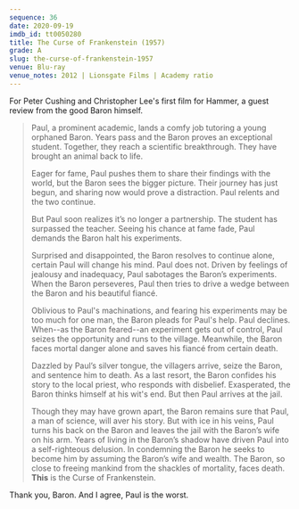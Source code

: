 ```yaml
---
sequence: 36
date: 2020-09-19
imdb_id: tt0050280
title: The Curse of Frankenstein (1957)
grade: A
slug: the-curse-of-frankenstein-1957
venue: Blu-ray
venue_notes: 2012 | Lionsgate Films | Academy ratio
---
```


For Peter Cushing and Christopher Lee's first film for Hammer, a guest review from the good Baron himself.

<!-- end -->

> Paul, a prominent academic, lands a comfy job tutoring a young orphaned Baron. Years pass and the Baron proves an exceptional student. Together, they reach a scientific breakthrough. They have brought an animal back to life.
>
> Eager for fame, Paul pushes them to share their findings with the world, but the Baron sees the bigger picture. Their journey has just begun, and sharing now would prove a distraction. Paul relents and the two continue.
>
> But Paul soon realizes it’s no longer a partnership. The student has surpassed the teacher. Seeing his chance at fame fade, Paul demands the Baron halt his experiments.
>
> Surprised and disappointed, the Baron resolves to continue alone, certain Paul will change his mind. Paul does not. Driven by feelings of jealousy and inadequacy, Paul sabotages the Baron’s experiments. When the Baron perseveres, Paul then tries to drive a wedge between the Baron and his beautiful fiancé.
>
> Oblivious to Paul's machinations, and fearing his experiments may be too much for one man, the Baron pleads for Paul's help. Paul declines. When--as the Baron feared--an experiment gets out of control, Paul seizes the opportunity and runs to the village. Meanwhile, the Baron faces mortal danger alone and saves his fiancé from certain death.
>
> Dazzled by Paul’s silver tongue, the villagers arrive, seize the Baron, and sentence him to death. As a last resort, the Baron confides his story to the local priest, who responds with disbelief. Exasperated, the Baron thinks himself at his wit's end. But then Paul arrives at the jail.
>
> Though they may have grown apart, the Baron remains sure that Paul, a man of science, will aver his story. But with ice in his veins, Paul turns his back on the Baron and leaves the jail with the Baron’s wife on his arm. Years of living in the Baron’s shadow have driven Paul into a self-righteous delusion. In condemning the Baron he seeks to become him by assuming the Baron’s wife and wealth. The Baron, so close to freeing mankind from the shackles of mortality, faces death. **This** is the Curse of Frankenstein.

Thank you, Baron. And I agree, Paul is the worst.